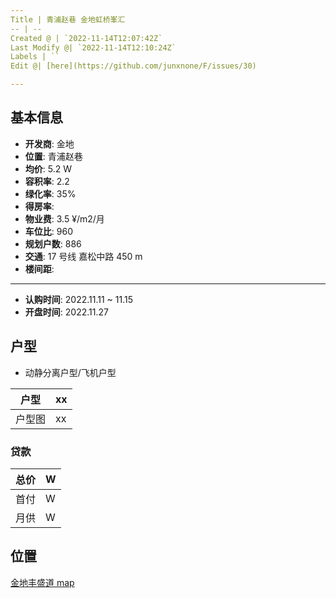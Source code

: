 ```yaml
---
Title | 青浦赵巷 金地虹桥峯汇
-- | --
Created @ | `2022-11-14T12:07:42Z`
Last Modify @| `2022-11-14T12:10:24Z`
Labels | ``
Edit @| [here](https://github.com/junxnone/F/issues/30)

---
```

## 基本信息

- **开发商**: 金地
- **位置**:  青浦赵巷
- **均价**:  5.2 W
- **容积率**:  2.2
- **绿化率**: 35%
- **得房率**: 
- **物业费**:  3.5 ¥/m2/月
- **车位比**: 960
- **规划户数**: 886
- **交通**:  17 号线 嘉松中路 450 m
- **楼间距**: 

----
- **认购时间**: 2022.11.11 ~ 11.15
- **开盘时间**: 2022.11.27

## 户型

- 动静分离户型/飞机户型

户型 | xx
-- | --
户型图 | xx


### 贷款

总价 |  W
-- | --
首付 |  W
月供 | W


## 位置

[金地丰盛道 map](https://junxnone.github.io/fmap/fsd ':include :type=iframe width=100% height=1200px')
